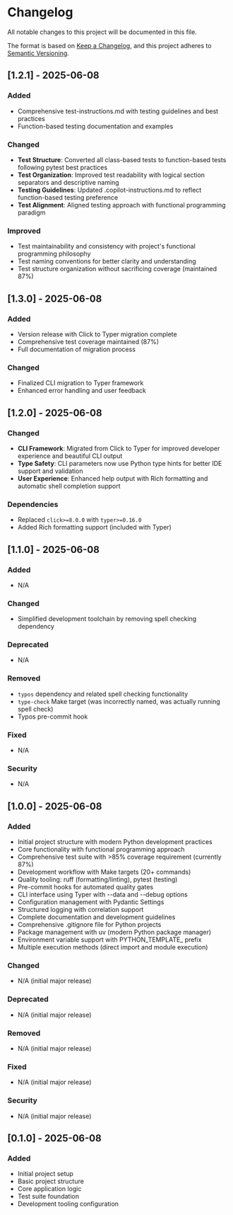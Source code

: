 # Changelog

All notable changes to this project will be documented in this file.

The format is based on [Keep a Changelog](https://keepachangelog.com/en/1.0.0/),
and this project adheres to [Semantic Versioning](https://semver.org/spec/v2.0.0.html).

## [1.2.1] - 2025-06-08

### Added
- Comprehensive test-instructions.md with testing guidelines and best practices
- Function-based testing documentation and examples

### Changed
- **Test Structure**: Converted all class-based tests to function-based tests following pytest best practices
- **Test Organization**: Improved test readability with logical section separators and descriptive naming
- **Testing Guidelines**: Updated .copilot-instructions.md to reflect function-based testing preference
- **Test Alignment**: Aligned testing approach with functional programming paradigm

### Improved
- Test maintainability and consistency with project's functional programming philosophy
- Test naming conventions for better clarity and understanding
- Test structure organization without sacrificing coverage (maintained 87%)

## [1.3.0] - 2025-06-08

### Added
- Version release with Click to Typer migration complete
- Comprehensive test coverage maintained (87%)
- Full documentation of migration process

### Changed
- Finalized CLI migration to Typer framework
- Enhanced error handling and user feedback

## [1.2.0] - 2025-06-08

### Changed
- **CLI Framework**: Migrated from Click to Typer for improved developer experience and beautiful CLI output
- **Type Safety**: CLI parameters now use Python type hints for better IDE support and validation
- **User Experience**: Enhanced help output with Rich formatting and automatic shell completion support

### Dependencies
- Replaced `click>=8.0.0` with `typer>=0.16.0`
- Added Rich formatting support (included with Typer)

## [1.1.0] - 2025-06-08

### Added
- N/A

### Changed
- Simplified development toolchain by removing spell checking dependency

### Deprecated
- N/A

### Removed
- `typos` dependency and related spell checking functionality
- `type-check` Make target (was incorrectly named, was actually running spell check)
- Typos pre-commit hook

### Fixed
- N/A

### Security
- N/A

## [1.0.0] - 2025-06-08

### Added
- Initial project structure with modern Python development practices
- Core functionality with functional programming approach
- Comprehensive test suite with >85% coverage requirement (currently 87%)
- Development workflow with Make targets (20+ commands)
- Quality tooling: ruff (formatting/linting), pytest (testing)
- Pre-commit hooks for automated quality gates
- CLI interface using Typer with --data and --debug options
- Configuration management with Pydantic Settings
- Structured logging with correlation support
- Complete documentation and development guidelines
- Comprehensive .gitignore file for Python projects
- Package management with uv (modern Python package manager)
- Environment variable support with PYTHON_TEMPLATE_ prefix
- Multiple execution methods (direct import and module execution)

### Changed
- N/A (initial major release)

### Deprecated
- N/A (initial major release)

### Removed
- N/A (initial major release)

### Fixed
- N/A (initial major release)

### Security
- N/A (initial major release)

## [0.1.0] - 2025-06-08

### Added
- Initial project setup
- Basic project structure
- Core application logic
- Test suite foundation
- Development tooling configuration
